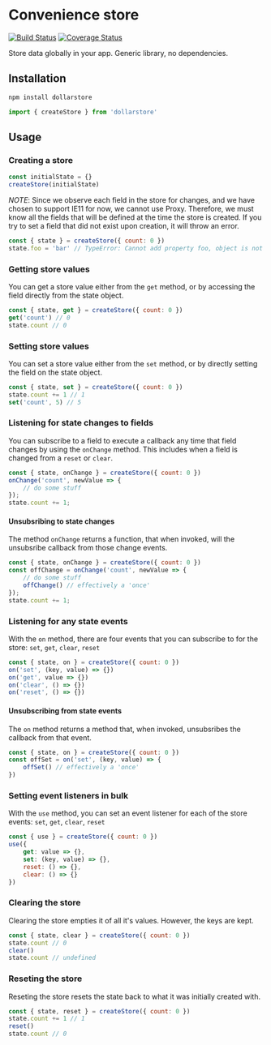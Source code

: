 # Convenience store

[![Build Status](https://travis-ci.org/scttdavs/dollar-store.svg?branch=master)](https://travis-ci.org/scttdavs/dollar-store)
[![Coverage Status](https://coveralls.io/repos/github/scttdavs/dollar-store/badge.svg?branch=master)](https://coveralls.io/github/scttdavs/dollar-store?branch=master)

Store data globally in your app. Generic library, no dependencies.

## Installation

```sh
npm install dollarstore
```

```js
import { createStore } from 'dollarstore'
```

## Usage

### Creating a store
```js
const initialState = {}
createStore(initialState)
```

*NOTE*: Since we observe each field in the store for changes, and we have chosen to support IE11 for now, we cannot use Proxy. Therefore, we must know all the fields that will be defined at the time the store is created. If you try to set a field that did not exist upon creation, it will throw an error.

```js
const { state } = createStore({ count: 0 })
state.foo = 'bar' // TypeError: Cannot add property foo, object is not extensible
```

### Getting store values

You can get a store value either from the `get` method, or by accessing the field directly from the state object.

```js
const { state, get } = createStore({ count: 0 })
get('count') // 0
state.count // 0
```

### Setting store values

You can set a store value either from the `set` method, or by directly setting the field on the state object.

```js
const { state, set } = createStore({ count: 0 })
state.count += 1 // 1
set('count', 5) // 5
```

### Listening for state changes to fields

You can subscribe to a field to execute a callback any time that field changes by using the `onChange` method. This includes when a field is changed from a `reset` or `clear`.

```js
const { state, onChange } = createStore({ count: 0 })
onChange('count', newValue => {
    // do some stuff
});
state.count += 1;
```

#### Unsubsribing to state changes

The method `onChange` returns a function, that when invoked, will the unsubsribe callback from those change events.

```js
const { state, onChange } = createStore({ count: 0 })
const offChange = onChange('count', newValue => {
    // do some stuff
    offChange() // effectively a 'once'
});
state.count += 1;
```

### Listening for any state events

With the `on` method, there are four events that you can subscribe to for the store: `set`, `get`, `clear`, `reset`

```js
const { state, on } = createStore({ count: 0 })
on('set', (key, value) => {})
on('get', value => {})
on('clear', () => {})
on('reset', () => {})
```

#### Unsubscribing from state events

The `on` method returns a method that, when invoked, unsubsribes the callback from that event.

```js
const { state, on } = createStore({ count: 0 })
const offSet = on('set', (key, value) => {
    offSet() // effectively a 'once'
})
```

### Setting event listeners in bulk

With the `use` method, you can set an event listener for each of the store events: `set`, `get`, `clear`, `reset`

```js
const { use } = createStore({ count: 0 })
use({
    get: value => {},
    set: (key, value) => {},
    reset: () => {},
    clear: () => {}
})
```

### Clearing the store

Clearing the store empties it of all it's values. However, the keys are kept.

```js
const { state, clear } = createStore({ count: 0 })
state.count // 0
clear()
state.count // undefined
```

### Reseting the store

Reseting the store resets the state back to what it was initially created with.

```js
const { state, reset } = createStore({ count: 0 })
state.count += 1 // 1
reset()
state.count // 0
```
